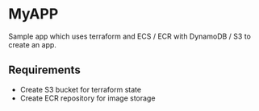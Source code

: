 # MyAPP

Sample app which uses terraform and ECS / ECR with DynamoDB / S3 to create an app.

## Requirements

- Create S3 bucket for terraform state
- Create ECR repository for image storage
